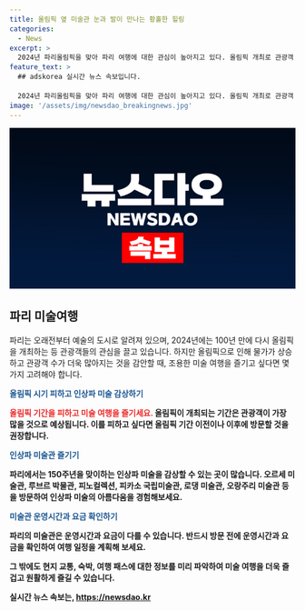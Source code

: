 ```yaml
---
title: 올림픽 옆 미술관 눈과 발이 만나는 황홀한 힐링
categories:
  - News
excerpt: >
  2024년 파리올림픽을 맞아 파리 여행에 대한 관심이 높아지고 있다. 올림픽 개최로 관광객 수요와 물가 상승이 우려되지만, 올림픽 기간을 피해 미술 여행을 즐기는 것도 방법이다. 미술관들에서는 인상파 화가들의 작품을 감상할 수 있으며, 특히 오르세 미술관과 피노컬렉션에는 다채로운 작품이 전시되고 있다. 또한, 피카소 국립미술관과 로댕 미술관에서는 피카소와 로댕의 작품을 만날 수 있으며, 오랑주리 미술관에서는 모네의 수련 연작을 감상할 수 있다. 또한, 파리 뮤지엄 패스를 이용하여 다양한 박물관과 미술관을 둘러보는 것이 좋다.
feature_text: >
  ## adskorea 실시간 뉴스 속보입니다.

  2024년 파리올림픽을 맞아 파리 여행에 대한 관심이 높아지고 있다. 올림픽 개최로 관광객 수요와 물가 상승이 우려되지만, 올림픽 기간을 피해 미술 여행을 즐기는 것도 방법이다. 미술관들에서는 인상파 화가들의 작품을 감상할 수 있으며, 특히 오르세 미술관과 피노컬렉션에는 다채로운 작품이 전시되고 있다. 또한, 피카소 국립미술관과 로댕 미술관에서는 피카소와 로댕의 작품을 만날 수 있으며, 오랑주리 미술관에서는 모네의 수련 연작을 감상할 수 있다. 또한, 파리 뮤지엄 패스를 이용하여 다양한 박물관과 미술관을 둘러보는 것이 좋다.
image: '/assets/img/newsdao_breakingnews.jpg'
---
```


<p><img src="/assets/img/newsdao_breakingnews.jpg" alt="adskorea 속보" /></p>

<h2 data-ke-size="size26">파리 미술여행</h2>

<p>파리는 오래전부터 예술의 도시로 알려져 있으며, 2024년에는 100년 만에 다시 올림픽을 개최하는 등 관광객들의 관심을 끌고 있습니다. 하지만 올림픽으로 인해 물가가 상승하고 관광객 수가 더욱 많아지는 것을 감안할 때, 조용한 미술 여행을 즐기고 싶다면 몇 가지 고려해야 합니다. </p>

<p data-ke-size="size16"><b><span style="color: #1a5490;">올림픽 시기 피하고 인상파 미술 감상하기</span><b></p>

<p><b><span style="color: #ee2323;">올림픽 기간을 피하고 미술 여행을 즐기세요.</b> 올림픽이 개최되는 기간은 관광객이 가장 많을 것으로 예상됩니다. 이를 피하고 싶다면 올림픽 기간 이전이나 이후에 방문할 것을 권장합니다.</p>

<p data-ke-size="size16"><b><span style="color: #1a5490;">인상파 미술관 즐기기</span><b></p>

<p>파리에서는 150주년을 맞이하는 인상파 미술을 감상할 수 있는 곳이 많습니다. 오르세 미술관, 루브르 박물관, 피노컬렉션, 피카소 국립미술관, 로댕 미술관, 오랑주리 미술관 등을 방문하여 인상파 미술의 아름다움을 경험해보세요.</p>

<p data-ke-size="size16"><b><span style="color: #1a5490;">미술관 운영시간과 요금 확인하기</span><b></p>

<p>파리의 미술관은 운영시간과 요금이 다를 수 있습니다. 반드시 방문 전에 운영시간과 요금을 확인하여 여행 일정을 계획해 보세요. </p>

<p>그 밖에도 현지 교통, 숙박, 여행 패스에 대한 정보를 미리 파악하여 미술 여행을 더욱 즐겁고 원활하게 즐길 수 있습니다.</p>
실시간 뉴스 속보는, <a href="https://newsdao.kr" rel="dofollow">https://newsdao.kr</a>


